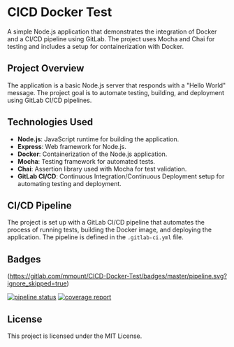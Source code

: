 # CICD Docker Test

A simple Node.js application that demonstrates the integration of Docker and a CI/CD pipeline using GitLab. 
The project uses Mocha and Chai for testing and includes a setup for containerization with Docker.

## Project Overview

The application is a basic Node.js server that responds with a "Hello World" message. 
The project goal is to automate testing, building, and deployment using GitLab CI/CD pipelines.

## Technologies Used

- **Node.js**: JavaScript runtime for building the application.
- **Express**: Web framework for Node.js.
- **Docker**: Containerization of the Node.js application.
- **Mocha**: Testing framework for automated tests.
- **Chai**: Assertion library used with Mocha for test validation.
- **GitLab CI/CD**: Continuous Integration/Continuous Deployment setup for automating testing and deployment.

## CI/CD Pipeline

The project is set up with a GitLab CI/CD pipeline that automates the process of running tests, building the Docker image, and deploying the application. The pipeline is defined in the `.gitlab-ci.yml` file.

## Badges

(https://gitlab.com/mmount/CICD-Docker-Test/badges/master/pipeline.svg?ignore_skipped=true)

[![pipeline status](https://gitlab.com/mmount/CICD-Docker-Test/badges/master/pipeline.svg)](https://gitlab.com/mmount/CICD-Docker-Test/-/commits/master)
[![coverage report](https://gitlab.com/mmount/CICD-Docker-Test/badges/master/coverage.svg)](https://gitlab.com/mmount/CICD-Docker-Test/-/commits/master)


## License

This project is licensed under the MIT License.
